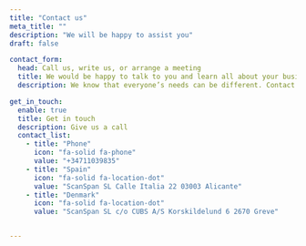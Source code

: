 ```yaml
---
title: "Contact us"
meta_title: ""
description: "We will be happy to assist you"
draft: false

contact_form:
  head: Call us, write us, or arrange a meeting
  title: We would be happy to talk to you and learn all about your business needs
  description: We know that everyone’s needs can be different. Contact us so that together we can review your needs and how you can use our services in the best way

get_in_touch:
  enable: true
  title: Get in touch
  description: Give us a call
  contact_list:
    - title: "Phone"
      icon: "fa-solid fa-phone"
      value: "+34711039835"
    - title: "Spain"
      icon: "fa-solid fa-location-dot"
      value: "ScanSpan SL Calle Italia 22 03003 Alicante"
    - title: "Denmark"
      icon: "fa-solid fa-location-dot"
      value: "ScanSpan SL c/o CUBS A/S Korskildelund 6 2670 Greve"


---
```

